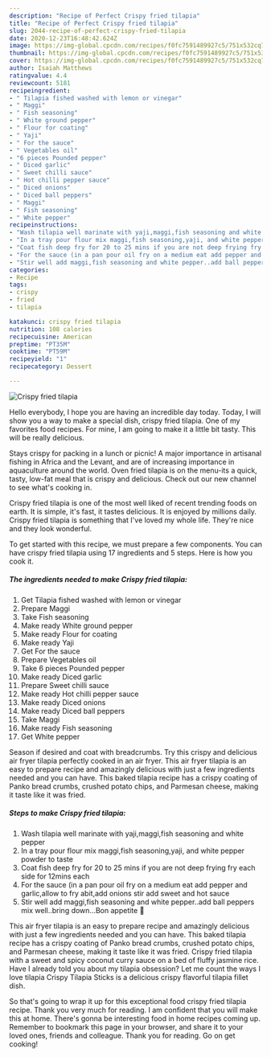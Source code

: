 ```yaml
---
description: "Recipe of Perfect Crispy fried tilapia"
title: "Recipe of Perfect Crispy fried tilapia"
slug: 2044-recipe-of-perfect-crispy-fried-tilapia
date: 2020-12-23T16:48:42.624Z
image: https://img-global.cpcdn.com/recipes/f0fc7591489927c5/751x532cq70/crispy-fried-tilapia-recipe-main-photo.jpg
thumbnail: https://img-global.cpcdn.com/recipes/f0fc7591489927c5/751x532cq70/crispy-fried-tilapia-recipe-main-photo.jpg
cover: https://img-global.cpcdn.com/recipes/f0fc7591489927c5/751x532cq70/crispy-fried-tilapia-recipe-main-photo.jpg
author: Isaiah Matthews
ratingvalue: 4.4
reviewcount: 5181
recipeingredient:
- " Tilapia fished washed with lemon or vinegar"
- " Maggi"
- " Fish seasoning"
- " White ground pepper"
- " Flour for coating"
- " Yaji"
- " For the sauce"
- " Vegetables oil"
- "6 pieces Pounded pepper"
- " Diced garlic"
- " Sweet chilli sauce"
- " Hot chilli pepper sauce"
- " Diced onions"
- " Diced ball peppers"
- " Maggi"
- " Fish seasoning"
- " White pepper"
recipeinstructions:
- "Wash tilapia well marinate with yaji,maggi,fish seasoning and white pepper"
- "In a tray pour flour mix maggi,fish seasoning,yaji, and white pepper powder to taste"
- "Coat fish deep fry for 20 to 25 mins if you are not deep frying fry each side for 12mins each"
- "For the sauce (in a pan pour oil fry on a medium eat add pepper and garlic,allow to fry abit,add onions stir add sweet and hot sauce"
- "Stir well add maggi,fish seasoning and white pepper..add ball peppers mix well..bring down...Bon appetite 🤗"
categories:
- Recipe
tags:
- crispy
- fried
- tilapia

katakunci: crispy fried tilapia 
nutrition: 108 calories
recipecuisine: American
preptime: "PT35M"
cooktime: "PT59M"
recipeyield: "1"
recipecategory: Dessert

---
```



![Crispy fried tilapia](https://img-global.cpcdn.com/recipes/f0fc7591489927c5/751x532cq70/crispy-fried-tilapia-recipe-main-photo.jpg)

Hello everybody, I hope you are having an incredible day today. Today, I will show you a way to make a special dish, crispy fried tilapia. One of my favorites food recipes. For mine, I am going to make it a little bit tasty. This will be really delicious.

Stays crispy for packing in a lunch or picnic! A major importance in artisanal fishing in Africa and the Levant, and are of increasing importance in aquaculture around the world. Oven fried tilapia is on the menu-its a quick, tasty, low-fat meal that is crispy and delicious. Check out our new channel to see what&#39;s cooking in.

Crispy fried tilapia is one of the most well liked of recent trending foods on earth. It is simple, it's fast, it tastes delicious. It is enjoyed by millions daily. Crispy fried tilapia is something that I've loved my whole life. They're nice and they look wonderful.


To get started with this recipe, we must prepare a few components. You can have crispy fried tilapia using 17 ingredients and 5 steps. Here is how you cook it.

<!--inarticleads1-->

##### The ingredients needed to make Crispy fried tilapia:

1. Get  Tilapia fished washed with lemon or vinegar
1. Prepare  Maggi
1. Take  Fish seasoning
1. Make ready  White ground pepper
1. Make ready  Flour for coating
1. Make ready  Yaji
1. Get  For the sauce
1. Prepare  Vegetables oil
1. Take 6 pieces Pounded pepper
1. Make ready  Diced garlic
1. Prepare  Sweet chilli sauce
1. Make ready  Hot chilli pepper sauce
1. Make ready  Diced onions
1. Make ready  Diced ball peppers
1. Take  Maggi
1. Make ready  Fish seasoning
1. Get  White pepper


Season if desired and coat with breadcrumbs. Try this crispy and delicious air fryer tilapia perfectly cooked in an air fryer. This air fryer tilapia is an easy to prepare recipe and amazingly delicious with just a few ingredients needed and you can have. This baked tilapia recipe has a crispy coating of Panko bread crumbs, crushed potato chips, and Parmesan cheese, making it taste like it was fried. 

<!--inarticleads2-->

##### Steps to make Crispy fried tilapia:

1. Wash tilapia well marinate with yaji,maggi,fish seasoning and white pepper
1. In a tray pour flour mix maggi,fish seasoning,yaji, and white pepper powder to taste
1. Coat fish deep fry for 20 to 25 mins if you are not deep frying fry each side for 12mins each
1. For the sauce (in a pan pour oil fry on a medium eat add pepper and garlic,allow to fry abit,add onions stir add sweet and hot sauce
1. Stir well add maggi,fish seasoning and white pepper..add ball peppers mix well..bring down...Bon appetite 🤗


This air fryer tilapia is an easy to prepare recipe and amazingly delicious with just a few ingredients needed and you can have. This baked tilapia recipe has a crispy coating of Panko bread crumbs, crushed potato chips, and Parmesan cheese, making it taste like it was fried. Crispy fried tilapia with a sweet and spicy coconut curry sauce on a bed of fluffy jasmine rice. Have I already told you about my tilapia obsession? Let me count the ways I love tilapia Crispy Tilapia Sticks is a delicious crispy flavorful tilapia fillet dish. 

So that's going to wrap it up for this exceptional food crispy fried tilapia recipe. Thank you very much for reading. I am confident that you will make this at home. There's gonna be interesting food in home recipes coming up. Remember to bookmark this page in your browser, and share it to your loved ones, friends and colleague. Thank you for reading. Go on get cooking!
